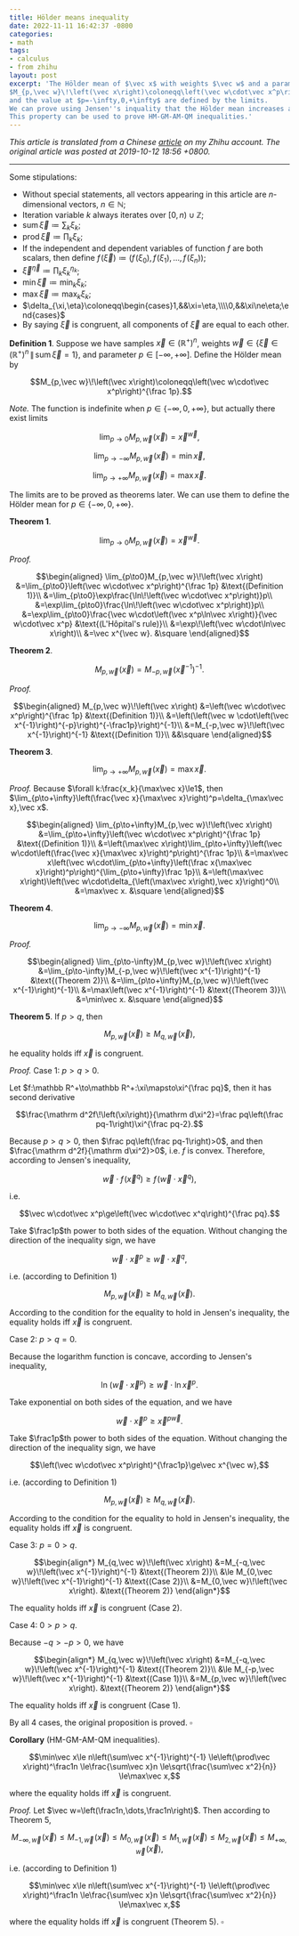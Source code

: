 ```yaml
---
title: Hölder means inequality
date: 2022-11-11 16:42:37 -0800
categories:
- math
tags:
- calculus
- from zhihu
layout: post
excerpt: 'The Hölder mean of $\vec x$ with weights $\vec w$ and a parameter $p$ is defined as
$M_{p,\vec w}\!\left(\vec x\right)\coloneqq\left(\vec w\cdot\vec x^p\right)^{\frac 1p}$,
and the value at $p=-\infty,0,+\infty$ are defined by the limits.
We can prove using Jensen''s inquality that the Hölder mean increases as $p$ increases.
This property can be used to prove HM-GM-AM-QM inequalities.'
---
```


*This article is translated from a
Chinese [article](https://zhuanlan.zhihu.com/p/85968527) on my Zhihu account.
The original article was posted at 2019-10-12 18:56 +0800.*

---

Some stipulations:

- Without special statements, all vectors appearing in this article are $n$-dimensional vectors, $n\in\mathbb N$;
- Iteration variable $k$ always iterates over $\left[0,n\right)\cup\mathbb Z$;
- $\operatorname{sum}\vec\xi\coloneqq\sum_k\xi_k$;
- $\operatorname{prod}\vec\xi\coloneqq\prod_k\xi_k$;
- If the independent and dependent variables of function $f$ are both scalars, then define
$f\!\left(\vec\xi\right)\coloneqq\left(f\!\left(\xi_0\right),f\!\left(\xi_1\right),\ldots,f\!\left(\xi_n\right)\right)$;
- $\vec\xi^{\vec\eta}\coloneqq\prod_k\xi_k^{\eta_k}$;
- $\min\vec\xi\coloneqq\min_k\xi_k$;
- $\max\vec\xi\coloneqq\max_k\xi_k$;
- $\delta_{\xi,\eta}\coloneqq\begin{cases}1,&&\xi=\eta,\\\\0,&&\xi\ne\eta;\end{cases}$
- By saying $\vec\xi$ is congruent, all components of $\vec\xi$ are equal to each other.

**Definition 1**.
Suppose we have samples $\vec x\in\left(\mathbb R^+\right)^n$,
weights $\vec w\in\left\{\vec\xi\in\left(\mathbb R^+\right)^n\,\middle\|\,\operatorname{sum}\vec\xi=1\right\}$,
and parameter $p\in\left[-\infty,+\infty\right]$.
Define the Hölder mean by

$$M_{p,\vec w}\!\left(\vec x\right)\coloneqq\left(\vec w\cdot\vec x^p\right)^{\frac 1p}.$$

*Note.*
The function is indefinite when $p\in\left\{-\infty,0,+\infty\right\}$,
but actually there exist limits

$$\lim_{p\to0}M_{p,\vec w}\!\left(\vec x\right)=\vec x^{\vec w},$$

$$\lim_{p\to-\infty}M_{p,\vec w}\!\left(\vec x\right)=\min\vec x,$$

$$\lim_{p\to+\infty}M_{p,\vec w}\!\left(\vec x\right)=\max\vec x.$$

The limits are to be proved as theorems later.
We can use them to define the Hölder mean for $p\in\left\{-\infty,0,+\infty\right\}$.

**Theorem 1**.

$$\lim_{p\to0}M_{p,\vec w}\!\left(\vec x\right)=\vec x^{\vec w}.$$

*Proof.*

$$\begin{aligned}
\lim_{p\to0}M_{p,\vec w}\!\left(\vec x\right)
&=\lim_{p\to0}\left(\vec w\cdot\vec x^p\right)^{\frac 1p}
&\text{(Definition 1)}\\
&=\lim_{p\to0}\exp\frac{\ln\!\left(\vec w\cdot\vec x^p\right)}p\\
&=\exp\lim_{p\to0}\frac{\ln\!\left(\vec w\cdot\vec x^p\right)}p\\
&=\exp\lim_{p\to0}\frac{\vec w\cdot\left(\vec x^p\ln\vec x\right)}{\vec w\cdot\vec x^p}
&\text{(L'Hôpital's rule)}\\
&=\exp\!\left(\vec w\cdot\ln\vec x\right)\\
&=\vec x^{\vec w}.
&\square
\end{aligned}$$

**Theorem 2**.

$$M_{p,\vec w}\!\left(\vec x\right)=M_{-p,\vec w}\!\left(\vec x^{-1}\right)^{-1}.$$

*Proof.*

$$\begin{aligned}
M_{p,\vec w}\!\left(\vec x\right)
&=\left(\vec w\cdot\vec x^p\right)^{\frac 1p}
&\text{(Definition 1)}\\
&=\left(\left(\vec w \cdot\left(\vec x^{-1}\right)^{-p}\right)^{-\frac1p}\right)^{-1}\\
&=M_{-p,\vec w}\!\left(\vec x^{-1}\right)^{-1}
&\text{(Definition 1)}\\
&&\square
\end{aligned}$$

**Theorem 3**.

$$\lim_{p\to+\infty}M_{p,\vec w}\!\left(\vec x\right)=\max\vec x.$$

*Proof.*
Because $\forall k:\frac{x_k}{\max\vec x}\le1$,
then $\lim_{p\to+\infty}\left(\frac{\vec x}{\max\vec x}\right)^p=\delta_{\max\vec x},\vec x$.

$$\begin{aligned}
\lim_{p\to+\infty}M_{p,\vec w}\!\left(\vec x\right)
&=\lim_{p\to+\infty}\left(\vec w\cdot\vec x^p\right)^{\frac 1p}
&\text{(Definition 1)}\\
&=\left(\max\vec x\right)\lim_{p\to+\infty}\left(\vec w\cdot\left(\frac{\vec x}{\max\vec x}\right)^p\right)^{\frac 1p}\\
&=\max\vec x\left(\vec w\cdot\lim_{p\to+\infty}\left(\frac x{\max\vec x}\right)^p\right)^{\lim_{p\to+\infty}\frac 1p}\\
&=\left(\max\vec x\right)\left(\vec w\cdot\delta_{\left(\max\vec x\right),\vec x}\right)^0\\
&=\max\vec x.
&\square
\end{aligned}$$

**Theorem 4**.

$$\lim_{p\to-\infty}M_{p,\vec w}\!\left(\vec x\right)=\min\vec x.$$

*Proof.*

$$\begin{aligned}
\lim_{p\to-\infty}M_{p,\vec w}\!\left(\vec x\right)
&=\lim_{p\to-\infty}M_{-p,\vec w}\!\left(\vec x^{-1}\right)^{-1}
&\text{(Theorem 2)}\\
&=\lim_{p\to+\infty}M_{p,\vec w}\!\left(\vec x^{-1}\right)^{-1}\\
&=\max\left(\vec x^{-1}\right)^{-1}
&\text{(Theorem 3)}\\
&=\min\vec x.
&\square
\end{aligned}$$

**Theorem 5**.
If $p>q$, then

$$M_{p,\vec w}\!\left(\vec x\right)\ge M_{q,\vec w}\!\left(\vec x\right),$$

he equality holds iff $\vec x$ is congruent.

*Proof.*
Case 1: $p>q>0$.

Let $f:\mathbb R^+\to\mathbb R^+:\xi\mapsto\xi^{\frac pq}$,
then it has second derivative

$$\frac{\mathrm d^2f\!\left(\xi\right)}{\mathrm d\xi^2}=\frac pq\left(\frac pq-1\right)\xi^{\frac pq-2}.$$

Because $p>q>0$,
then $\frac pq\left(\frac pq-1\right)>0$,
and then $\frac{\mathrm d^2f}{\mathrm d\xi^2}>0$,
i.e. $f$ is convex.
Therefore, according to Jensen's inequality,

$$\vec w\cdot f\!\left(\vec x^q\right)\ge f\!\left(\vec w\cdot\vec x^q\right),$$

i.e.

$$\vec w\cdot\vec x^p\ge\left(\vec w\cdot\vec x^q\right)^{\frac pq}.$$

Take $\frac1p$th power to both sides of the equation.
Without changing the direction of the inequality sign,
we have

$$\vec w\cdot\vec x^p\ge\vec w\cdot\vec x^q,$$

i.e. (according to Definition 1)

$$M_{p,\vec w}\!\left(\vec x\right)\ge M_{q,\vec w}\!\left(\vec x\right).$$

According to the condition for the equality to hold in Jensen's inequality,
the equality holds iff $\vec x$ is congruent.

Case 2: $p>q=0$.

Because the logarithm function is concave, according to Jensen's inequality,

$$\ln\!\left(\vec w\cdot\vec x^p\right)\ge\vec w\cdot\ln\vec x^p.$$

Take exponential on both sides of the equation, and we have

$$\vec w\cdot\vec x^p\ge\vec x^{p\vec w}.$$

Take $\frac1p$th power to both sides of the equation.
Without changing the direction of the inequality sign,
we have

$$\left(\vec w\cdot\vec x^p\right)^{\frac1p}\ge\vec x^{\vec w},$$

i.e. (according to Definition 1)

$$M_{p,\vec w}\!\left(\vec x\right)\ge M_{q,\vec w}\!\left(\vec x\right).$$

According to the condition for the equality to hold in Jensen's inequality,
the equality holds iff $\vec x$ is congruent.

Case 3: $p=0>q$.

$$\begin{align*}
M_{q,\vec w}\!\left(\vec x\right)
&=M_{-q,\vec w}\!\left(\vec x^{-1}\right)^{-1}
&\text{(Theorem 2)}\\
&\le M_{0,\vec w}\!\left(\vec x^{-1}\right)^{-1}
&\text{(Case 2)}\\
&=M_{0,\vec w}\!\left(\vec x\right).
&\text{(Theorem 2)}
\end{align*}$$

The equality holds iff $\vec x$ is congruent (Case 2).

Case 4: $0>p>q$.

Because $-q>-p>0$, we have

$$\begin{align*}
M_{q,\vec w}\!\left(\vec x\right)
&=M_{-q,\vec w}\!\left(\vec x^{-1}\right)^{-1}
&\text{(Theorem 2)}\\
&\le M_{-p,\vec w}\!\left(\vec x^{-1}\right)^{-1}
&\text{(Case 1)}\\
&=M_{p,\vec w}\!\left(\vec x\right).
&\text{(Theorem 2)}
\end{align*}$$

The equality holds iff $\vec x$ is congruent (Case 1).

By all 4 cases, the original proposition is proved. $\square$

**Corollary** (HM-GM-AM-QM inequalities).

$$\min\vec x\le n\left(\sum\vec x^{-1}\right)^{-1}
\le\left(\prod\vec x\right)^\frac1n
\le\frac{\sum\vec x}n
\le\sqrt{\frac{\sum\vec x^2}{n}}
\le\max\vec x,$$

where the equality holds iff $\vec x$ is congruent.

*Proof.*
Let $\vec w=\left(\frac1n,\dots,\frac1n\right)$.
Then according to Theorem 5,

$$M_{-\infty,\vec w}\!\left(\vec x\right)
\le M_{-1,\vec w}\!\left(\vec x\right)
\le M_{0,\vec w}\!\left(\vec x\right)
\le M_{1,\vec w}\!\left(\vec x\right)
\le M_{2,\vec w}\!\left(\vec x\right)
\le M_{+\infty,\vec w}\!\left(\vec x\right),$$

i.e. (according to Definition 1)

$$\min\vec x\le n\left(\sum\vec x^{-1}\right)^{-1}
\le\left(\prod\vec x\right)^\frac1n
\le\frac{\sum\vec x}n
\le\sqrt{\frac{\sum\vec x^2}{n}}
\le\max\vec x,$$

where the equality holds iff $\vec x$ is congruent (Theorem 5). $\square$
